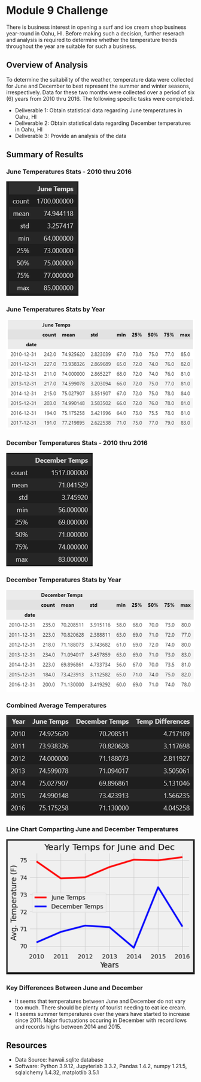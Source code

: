 # Module 9 Challenge
There is business interest in opening a surf and ice cream shop business year-round in Oahu, HI. Before making such a decision, further reserach and analysis is required to determine whether the temperature trends throughout the year are suitable for such a business.

## Overview of Analysis
To determine the suitability of the weather, temperature data were collected for June and December to best represent the summer and winter seasons, irrespectively. Data for these two months were collected over a period of six (6) years from 2010 thru 2016. The following specific tasks were completed.
* Deliverable 1: Obtain statistical data regarding June temperatures in Oahu, HI
* Deliverable 2: Obtain statistical data regarding December temperatures in Oahu, HI
* Deliverable 3: Provide an analysis of the data

## Summary of Results
### June Temperatures Stats - 2010 thru 2016

![List of June Temps](images/June_Temps.PNG)

### June Temperatures Stats by Year

![List of June Temps by Year](images/June_Describe_by_Year.PNG)

### December Temperatures Stats - 2010 thru 2016

![List of December Temps](images/December_Temps.PNG)

### December Temperatures Stats by Year

![List of December Temps by Year](images/Dec_Describe_by_Year.PNG)

### Combined Average Temperatures

![Combined Temp Averages](images/Combined_Temp_Avg.PNG)

### Line Chart Comparting June and December Temperatures

![Combined Temp Averages Line Chart](images/LineChart.PNG)

### Key Differences Between June and December

* It seems that temperatures between June and December do not vary too much. There should be plenty of tourist needing to eat ice cream.
* It seems summer temperatures over the years have started to increase since 2011. Major fluctuations occuring in December with record lows and records highs between 2014 and 2015.

## Resources
- Data Source: hawaii.sqlite database
- Software: Python 3.9.12, Jupyterlab 3.3.2, Pandas 1.4.2, numpy 1.21.5, sqlalchemy 1.4.32, matplotlib 3.5.1
